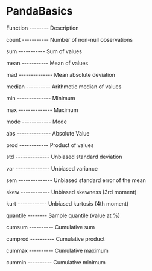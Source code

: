 # PandaBasics

Function --------	 Description

count	-----------  Number of non-null observations

sum	  -----------  Sum of values

mean	-----------  Mean of values

mad	-------------- Mean absolute deviation

median	---------- Arithmetic median of values

min	-------------- Minimum

max	-------------- Maximum

mode	------------ Mode

abs	-------------- Absolute Value

prod	------------ Product of values

std	-------------- Unbiased standard deviation

var	-------------- Unbiased variance

sem	-------------- Unbiased standard error of the mean

skew	------------ Unbiased skewness (3rd moment)

kurt	------------ Unbiased kurtosis (4th moment)

quantile	-------- Sample quantile (value at %)

cumsum	---------- Cumulative sum

cumprod	---------- Cumulative product

cummax	---------- Cumulative maximum

cummin	---------- Cumulative minimum
